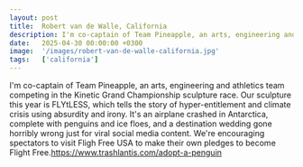 ```yaml
---
layout: post
title:  Robert van de Walle, California
description: I'm co-captain of Team Pineapple, an arts, engineering and athletics team competing in the Kinetic Grand Championship sculpture race. Our sculpture th...
date:   2025-04-30 00:00:00 +0300
image:  '/images/robert-van-de-walle-california.jpg'
tags:   ['california']
---
```

I'm co-captain of Team Pineapple, an arts, engineering and athletics team competing in the Kinetic Grand Championship sculpture race. Our sculpture this year is FLYtLESS, which tells the story of hyper-entitlement and climate crisis using absurdity and irony. It's an airplane crashed in Antarctica, complete with penguins and ice floes, and a destination wedding gone horribly wrong just for viral social media content. We're encouraging spectators to visit Fligh Free USA to make their own pledges to become Flight Free.https://www.trashlantis.com/adopt-a-penguin

